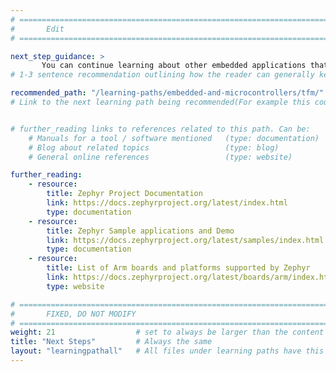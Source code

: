 ```yaml
---
# ================================================================================
#       Edit
# ================================================================================

next_step_guidance: >
       You can continue learning about other embedded applications that are available to run on Arm FVPs. The Learning Path on running TF-M tests is a great next step.
# 1-3 sentence recommendation outlining how the reader can generally keep learning about these topics, and a specific explanation of why the next step is being recommended.

recommended_path: "/learning-paths/embedded-and-microcontrollers/tfm/"
# Link to the next learning path being recommended(For example this could be /learning-paths/servers-and-cloud-computing/mongodb).


# further_reading links to references related to this path. Can be:
    # Manuals for a tool / software mentioned   (type: documentation)
    # Blog about related topics                 (type: blog)
    # General online references                 (type: website) 

further_reading:
    - resource:
        title: Zephyr Project Documentation
        link: https://docs.zephyrproject.org/latest/index.html
        type: documentation
    - resource:
        title: Zephyr Sample applications and Demo
        link: https://docs.zephyrproject.org/latest/samples/index.html
        type: documentation
    - resource:
        title: List of Arm boards and platforms supported by Zephyr
        link: https://docs.zephyrproject.org/latest/boards/arm/index.html
        type: website

# ================================================================================
#       FIXED, DO NOT MODIFY
# ================================================================================
weight: 21                  # set to always be larger than the content in this path, and one more than 'review'
title: "Next Steps"         # Always the same
layout: "learningpathall"   # All files under learning paths have this same wrapper
---
```

